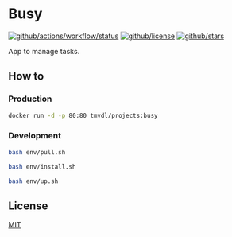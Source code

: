 # Busy

[![github/actions/workflow/status](https://img.shields.io/github/actions/workflow/status/brtmvdl/busy/docker-push.yml)](https://img.shields.io/github/actions/workflow/status/brtmvdl/busy/docker-push.yml) [![github/license](https://img.shields.io/github/license/brtmvdl/busy)](https://img.shields.io/github/license/brtmvdl/busy) [![github/stars](https://img.shields.io/github/stars/brtmvdl/busy?style=social)](https://img.shields.io/github/stars/brtmvdl/antify?style=social)

App to manage tasks.

## How to

### Production

```sh
docker run -d -p 80:80 tmvdl/projects:busy
```

### Development

```sh
bash env/pull.sh 

bash env/install.sh 

bash env/up.sh 
```

## License

[MIT](./LICENSE)
